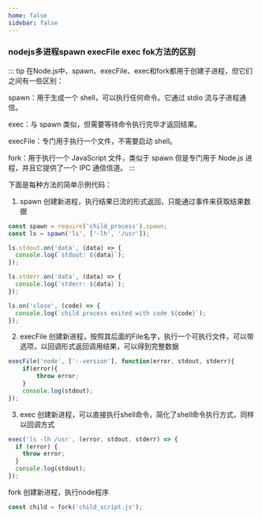 ```yaml
---
home: false
sidebar: false
---
```


### nodejs多进程spawn execFile exec fok方法的区别
::: tip
在Node.js中，spawn、execFile、exec和fork都用于创建子进程，但它们之间有一些区别：

spawn：用于生成一个 shell，可以执行任何命令。它通过 stdio 流与子进程通信。

exec：与 spawn 类似，但需要等待命令执行完毕才返回结果。

execFile：专门用于执行一个文件，不需要启动 shell。

fork：用于执行一个 JavaScript 文件，类似于 spawn 但是专门用于 Node.js 进程，并且它提供了一个 IPC 通信信道。
:::

下面是每种方法的简单示例代码：
1. spawn 创建新进程，执行结果已流的形式返回，只能通过事件来获取结果数据
``` javascript
const spawn = require('child_process').spawn;
const ls = spawn('ls', ['-lh', '/usr']);

ls.stdout.on('data', (data) => {
  console.log(`stdout: ${data}`);
});

ls.stderr.on('data', (data) => {
  console.log(`stderr: ${data}`);
});

ls.on('close', (code) => {
  console.log(`child process exited with code ${code}`);
});
```

2. execFile 创建新进程，按照其后面的File名字，执行一个可执行文件，可以带选项，以回调形式返回调用结果，可以得到完整数据
``` javascript
execFile('node', ['--version'], function(error, stdout, stderr){
    if(error){
        throw error;
    }
    console.log(stdout);
});
```

3. exec  创建新进程，可以直接执行shell命令，简化了shell命令执行方式，同样以回调方式
``` javascript
exec('ls -lh /usr', (error, stdout, stderr) => {
  if (error) {
    throw error;
  }
  console.log(stdout);
});
```

fork  创建新进程，执行node程序
``` javascript
const child = fork('child_script.js');
```
